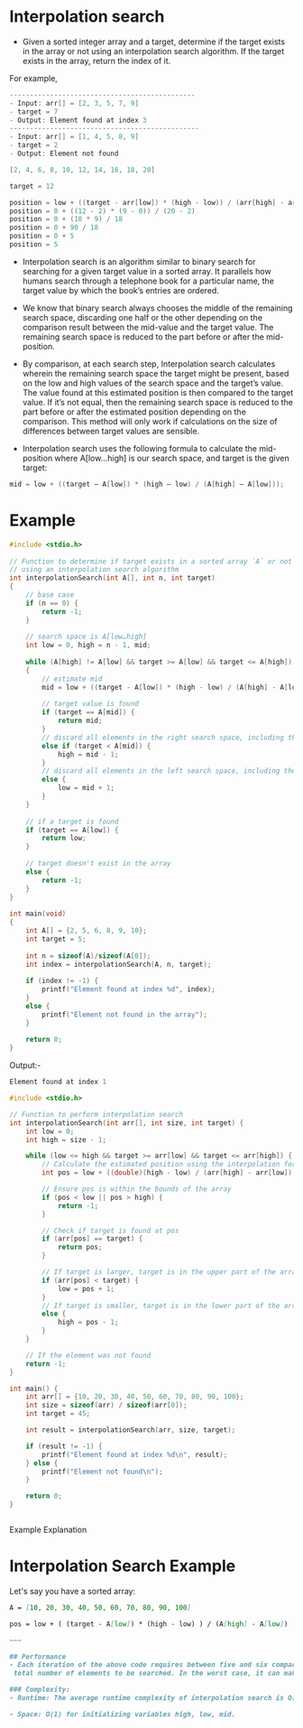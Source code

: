 # Interpolation search
- Given a sorted integer array and a target, determine if the target exists in the array or not using an interpolation search algorithm. If the target exists in the array, return the index of it.

For example,
```c
----------------------------------------------
- Input: arr[] = [2, 3, 5, 7, 9]
- target = 7 
- Output: Element found at index 3
-----------------------------------------------
- Input: arr[] = [1, 4, 5, 8, 9]
- target = 2
- Output: Element not found

```

```c
[2, 4, 6, 8, 10, 12, 14, 16, 18, 20]

target = 12

position = low + ((target - arr[low]) * (high - low)) / (arr[high] - arr[low])
position = 0 + ((12 - 2) * (9 - 0)) / (20 - 2)
position = 0 + (10 * 9) / 18
position = 0 + 90 / 18
position = 0 + 5
position = 5
```

- Interpolation search is an algorithm similar to binary search for searching for a given target value in a sorted array. It parallels how humans search through a telephone book for a particular name, the target value by which the book’s entries are ordered.

- We know that binary search always chooses the middle of the remaining search space, discarding one half or the other depending on the comparison result between the mid-value and the target value. The remaining search space is reduced to the part before or after the mid-position.

- By comparison, at each search step, Interpolation search calculates wherein the remaining search space the target might be present, based on the low and high values of the search space and the target’s value. The value found at this estimated position is then compared to the target value. If it’s not equal, then the remaining search space is reduced to the part before or after the estimated position depending on the comparison. This method will only work if calculations on the size of differences between target values are sensible.

- Interpolation search uses the following formula to calculate the mid-position where A[low…high] is our search space, and target is the given target:
```c
mid = low + ((target – A[low]) * (high – low) / (A[high] – A[low]));
```

# Example
```c
#include <stdio.h>
 
// Function to determine if target exists in a sorted array `A` or not
// using an interpolation search algorithm
int interpolationSearch(int A[], int n, int target)
{
    // base case
    if (n == 0) {
        return -1;
    }
 
    // search space is A[low…high]
    int low = 0, high = n - 1, mid;
 
    while (A[high] != A[low] && target >= A[low] && target <= A[high])
    {
        // estimate mid
        mid = low + ((target - A[low]) * (high - low) / (A[high] - A[low]));
 
        // target value is found
        if (target == A[mid]) {
            return mid;
        }
        // discard all elements in the right search space, including the middle element
        else if (target < A[mid]) {
            high = mid - 1;
        }
        // discard all elements in the left search space, including the middle element
        else {
            low = mid + 1;
        }
    }
 
    // if a target is found
    if (target == A[low]) {
        return low;
    }
 
    // target doesn't exist in the array
    else {
        return -1;
    }
}
 
int main(void)
{
    int A[] = {2, 5, 6, 8, 9, 10};
    int target = 5;
 
    int n = sizeof(A)/sizeof(A[0]);
    int index = interpolationSearch(A, n, target);
 
    if (index != -1) {
        printf("Element found at index %d", index);
    }
    else {
        printf("Element not found in the array");
    }
 
    return 0;
}

```
Output:-
```c
Element found at index 1


```

~~~c
#include <stdio.h>

// Function to perform interpolation search
int interpolationSearch(int arr[], int size, int target) {
    int low = 0;
    int high = size - 1;

    while (low <= high && target >= arr[low] && target <= arr[high]) {
        // Calculate the estimated position using the interpolation formula
        int pos = low + ((double)(high - low) / (arr[high] - arr[low]) * (target - arr[low]));

        // Ensure pos is within the bounds of the array
        if (pos < low || pos > high) {
            return -1;
        }

        // Check if target is found at pos
        if (arr[pos] == target) {
            return pos;
        }

        // If target is larger, target is in the upper part of the array
        if (arr[pos] < target) {
            low = pos + 1;
        }
        // If target is smaller, target is in the lower part of the array
        else {
            high = pos - 1;
        }
    }

    // If the element was not found
    return -1;
}

int main() {
    int arr[] = {10, 20, 30, 40, 50, 60, 70, 80, 90, 100};
    int size = sizeof(arr) / sizeof(arr[0]);
    int target = 45;

    int result = interpolationSearch(arr, size, target);

    if (result != -1) {
        printf("Element found at index %d\n", result);
    } else {
        printf("Element not found\n");
    }

    return 0;
}



~~~

Example Explanation

# Interpolation Search Example

Let's say you have a sorted array:
```markdown
A = [10, 20, 30, 40, 50, 60, 70, 80, 90, 100]

pos = low + ( (target - A[low]) * (high - low) ) / (A[high] - A[low])

~~~

## Performance
- Each iteration of the above code requires between five and six comparisons. On average, the interpolation search makes about log(log(n)) comparisons if the elements are uniformly distributed, where n is the 
 total number of elements to be searched. In the worst case, it can make up to O(n) comparisons. The worst-case might happen when the numerical values of the targets increase exponentially.

### Complexity:
- Runtime: The average runtime complexity of interpolation search is O(log log N) and has a worst case of O(N), which happens when the keys increase exponentially.

- Space: O(1) for initializing variables high, low, mid.
